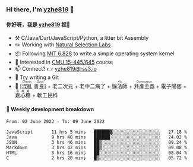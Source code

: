 ### Hi there, I'm [yzhe819](https://github.com/yzhe819) 👋

#### 你好呀，我是 [yzhe819](https://github.com/yzhe819) 捏👋

- :hammer_and_pick: C/Java/Dart/JavaScript/Python, a litter bit Assembly
- :pencil2: Working with [Natural Selection Labs](https://github.com/NaturalSelectionLabs)
- 📦 Following [MIT 6.828](https://pdos.csail.mit.edu/6.828/2018/overview.html) to write a simple operating system kernel
- 🧪 Interested in [CMU 15-445/645](https://15445.courses.cs.cmu.edu/fall2020/) course
- 📫 Connect? 👉 yzhe819@rss3.io
- 🌟 Try writing a Git
- 🔑 <ruby>[混亂 善良]<rp>（</rp><rt>Chaotic Good</rt><rp>）</rp></ruby> + 老二次元 + 老中二病了 + <ruby>膜法師<rp>（</rp><rt>+1s</rt><rp>）</rp></ruby> +  <ruby>共產主義<rp>（</rp><rt>Communism</rt><rp>）</rp></ruby> + 電子陽痿 + <ruby>嘉心糖<rp>（</rp><rt>嘉晚飯</rt><rp>）</rp></ruby> + 軟工民科



#### 📝 Weekly development breakdown

<!--START_SECTION:waka-->

```text
From: 02 June 2022 - To: 09 June 2022

JavaScript       11 hrs 5 mins   ██████▓░░░░░░░░░░░░░░░░░░   27.18 %
Java             9 hrs 48 mins   ██████░░░░░░░░░░░░░░░░░░░   24.02 %
JSON             3 hrs 46 mins   ██▒░░░░░░░░░░░░░░░░░░░░░░   09.24 %
Markdown         3 hrs 42 mins   ██▒░░░░░░░░░░░░░░░░░░░░░░   09.08 %
HTML             3 hrs 16 mins   ██░░░░░░░░░░░░░░░░░░░░░░░   08.04 %
C                2 hrs 20 mins   █▒░░░░░░░░░░░░░░░░░░░░░░░   05.72 %
```

<!--END_SECTION:waka-->




